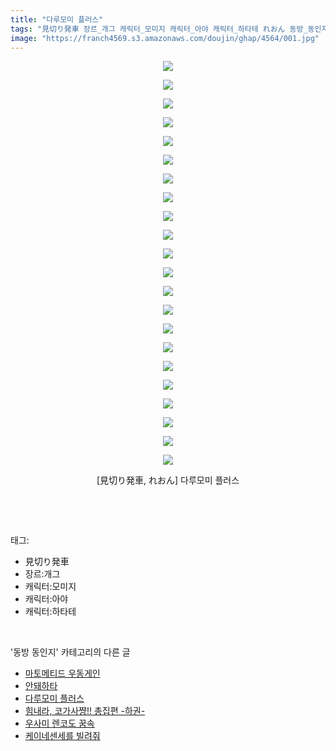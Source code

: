 ```yaml
---
title: "다루모미 플러스"
tags: "見切り発車 장르_개그 캐릭터_모미지 캐릭터_아야 캐릭터_하타테 れおん 동방_동인지"
image: "https://franch4569.s3.amazonaws.com/doujin/ghap/4564/001.jpg"
---
```

<div class="article">
<p style="text-align: center; clear: none; float: none;"><img src="{{ site.imgserver2 }}/ghap/4564/001.jpg"/></p>
<p style="text-align: center; clear: none; float: none;"><img src="{{ site.imgserver2 }}/ghap/4564/002.jpg"/></p>
<p style="text-align: center; clear: none; float: none;"><img src="{{ site.imgserver2 }}/ghap/4564/003.jpg"/></p>
<p style="text-align: center; clear: none; float: none;"><img src="{{ site.imgserver2 }}/ghap/4564/004.jpg"/></p>
<p style="text-align: center; clear: none; float: none;"><img src="{{ site.imgserver2 }}/ghap/4564/005.jpg"/></p>
<p style="text-align: center; clear: none; float: none;"><img src="{{ site.imgserver2 }}/ghap/4564/006.jpg"/></p>
<p style="text-align: center; clear: none; float: none;"><img src="{{ site.imgserver2 }}/ghap/4564/007.jpg"/></p>
<p style="text-align: center; clear: none; float: none;"><img src="{{ site.imgserver2 }}/ghap/4564/008.jpg"/></p>
<p style="text-align: center; clear: none; float: none;"><img src="{{ site.imgserver2 }}/ghap/4564/009.jpg"/></p>
<p style="text-align: center; clear: none; float: none;"><img src="{{ site.imgserver2 }}/ghap/4564/010.jpg"/></p>
<p style="text-align: center; clear: none; float: none;"><img src="{{ site.imgserver2 }}/ghap/4564/011.jpg"/></p>
<p style="text-align: center; clear: none; float: none;"><img src="{{ site.imgserver2 }}/ghap/4564/012.jpg"/></p>
<p style="text-align: center; clear: none; float: none;"><img src="{{ site.imgserver2 }}/ghap/4564/013.jpg"/></p>
<p style="text-align: center; clear: none; float: none;"><img src="{{ site.imgserver2 }}/ghap/4564/014.jpg"/></p>
<p style="text-align: center; clear: none; float: none;"><img src="{{ site.imgserver2 }}/ghap/4564/015.jpg"/></p>
<p style="text-align: center; clear: none; float: none;"><img src="{{ site.imgserver2 }}/ghap/4564/016.jpg"/></p>
<p style="text-align: center; clear: none; float: none;"><img src="{{ site.imgserver2 }}/ghap/4564/017.jpg"/></p>
<p style="text-align: center; clear: none; float: none;"><img src="{{ site.imgserver2 }}/ghap/4564/018.jpg"/></p>
<p style="text-align: center; clear: none; float: none;"><img src="{{ site.imgserver2 }}/ghap/4564/019.jpg"/></p>
<p style="text-align: center; clear: none; float: none;"><img src="{{ site.imgserver2 }}/ghap/4564/020.jpg"/></p>
<p style="text-align: center; clear: none; float: none;"><img src="{{ site.imgserver2 }}/ghap/4564/021.jpg"/></p>
<p style="text-align: center; clear: none; float: none;"><img src="{{ site.imgserver2 }}/ghap/4564/022.jpg"/></p>
<p style="text-align: center; clear: none; float: none;">[見切り発車, れおん] 다루모미 플러스</p>
<p><br/></p>
</div><br/>
<div class="tagTrail">
<p>태그: </p>
<ul>
<li>見切り発車</li>
<li>장르:개그</li>
<li>캐릭터:모미지</li>
<li>캐릭터:아야</li>
<li>캐릭터:하타테</li>
</ul>
</div><br/>
<div class="another">
<p>'동방 동인지' 카테고리의 다른 글</p>
<ul>
<li><a href="/ghap_4567">마토메티드 우동게인</a></li>
<li><a href="/ghap_4565">안돼하타</a></li>
<li><a href="/ghap_4564">다루모미 플러스</a></li>
<li><a href="/ghap_4557">힘내라, 코가사쨩!! 총집편 -하권-</a></li>
<li><a href="/ghap_4556">우사미 렌코도 꿈속</a></li>
<li><a href="/ghap_4554">케이네센세를 빌려줘</a></li>
</ul>
</div><br/>
<div class="cb_module cb_fluid">
<div class="cb_wrt cb_profile">
</div><!-- commentList close -->
</div><br/>
